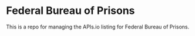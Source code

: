 # Federal Bureau of Prisons
This is a repo for managing the APIs.io listing for Federal Bureau of Prisons.